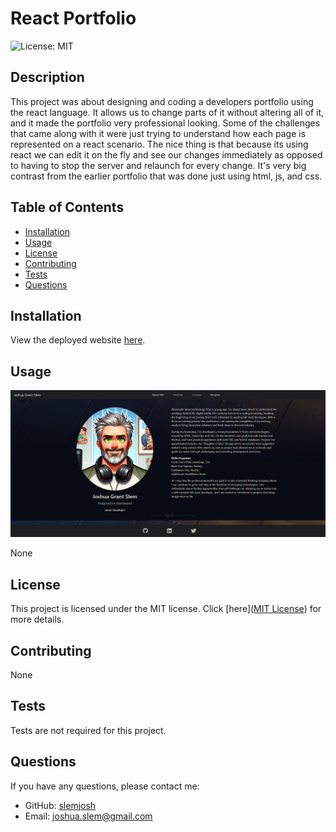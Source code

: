 # React Portfolio
  ![License: MIT](https://img.shields.io/badge/License-MIT-yellow.svg)

## Description

This project was about designing and coding a developers portfolio using the react language. It allows us to change parts of it without altering all of it, and it made the portfolio very professional looking.  Some of the challenges that came along with it were just trying to understand how each page is represented on a react scenario.  The nice thing is that because its using react we can edit it on the fly and see our changes immediately as opposed to having to stop the server and relaunch for every change.  It's very big contrast from the earlier portfolio that was done just using html, js, and css.

## Table of Contents

- [Installation](#installation)
- [Usage](#usage)
- [License](#license)
- [Contributing](#contributing)
- [Tests](#tests)
- [Questions](#questions)

## Installation

View the deployed website [here](https://superb-twilight-477689.netlify.app/#about).

## Usage
![React Portfolio Screenshot](/src/assets/screenshot.png)

None

## License

This project is licensed under the MIT license. Click [here]([MIT License](https://opensource.org/licenses/MIT)) for more details.

## Contributing

None

## Tests

Tests are not required for this project.

## Questions

If you have any questions, please contact me:

- GitHub: [slemjosh](https://github.com/slemjosh)
- Email: [joshua.slem@gmail.com](mailto:joshua.slem@gmail.com)